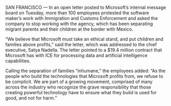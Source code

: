 SAN FRANCISCO — In an open letter posted to Microsoft’s internal message board on Tuesday, more than 100 employees protested the software maker’s work with Immigration and Customs Enforcement and asked the company to stop working with the agency, which has been separating migrant parents and their children at the border with Mexico.

“We believe that Microsoft must take an ethical stand, and put children and families above profits,” said the letter, which was addressed to the chief executive, Satya Nadella. The letter pointed to a $19.4 million contract that Microsoft has with ICE for processing data and artificial intelligence capabilities.

Calling the separation of families “inhumane,” the employees added: “As the people who build the technologies that Microsoft profits from, we refuse to be complicit. We are part of a growing movement, comprised of many across the industry who recognize the grave responsibility that those creating powerful technology have to ensure what they build is used for good, and not for harm.”